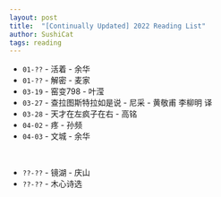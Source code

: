 ```yaml
---
layout: post
title:  "[Continually Updated] 2022 Reading List"
author: SushiCat
tags: reading
---
```



- `01-??` - 活着 - 余华
- `01-??` - 解密 - 麦家
- `03-19` - 窑变798 - 叶滢
- `03-27` - 查拉图斯特拉如是说 - 尼采 - 黄敬甫 李柳明 译
- `03-28` - 天才在左疯子在右 - 高铭
- `04-02` - 疼 - 孙频
- `04-03` - 文城 - 余华

<br>

- `??-??` - 镜湖 - 庆山
- `??-??` - 木心诗选
